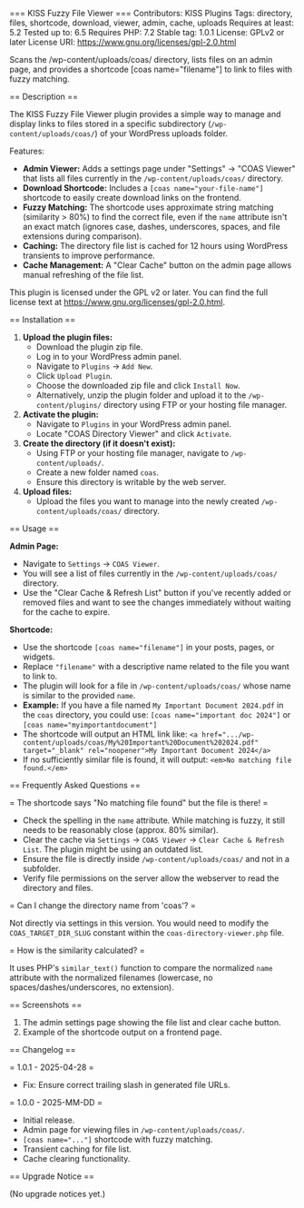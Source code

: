 === KISS Fuzzy File Viewer ===
Contributors:      KISS Plugins 
Tags:              directory, files, shortcode, download, viewer, admin, cache, uploads 
Requires at least: 5.2 
Tested up to:      6.5 
Requires PHP:      7.2 
Stable tag:        1.0.1 
License:           GPLv2 or later 
License URI:       https://www.gnu.org/licenses/gpl-2.0.html 

Scans the /wp-content/uploads/coas/ directory, lists files on an admin page, and provides a shortcode [coas name="filename"] to link to files with fuzzy matching.

== Description ==

The KISS Fuzzy File Viewer plugin provides a simple way to manage and display links to files stored in a specific subdirectory (`/wp-content/uploads/coas/`) of your WordPress uploads folder.

Features:

* **Admin Viewer:** Adds a settings page under "Settings" -> "COAS Viewer" that lists all files currently in the `/wp-content/uploads/coas/` directory.
* **Download Shortcode:** Includes a `[coas name="your-file-name"]` shortcode to easily create download links on the frontend.
* **Fuzzy Matching:** The shortcode uses approximate string matching (similarity > 80%) to find the correct file, even if the `name` attribute isn't an exact match (ignores case, dashes, underscores, spaces, and file extensions during comparison).
* **Caching:** The directory file list is cached for 12 hours using WordPress transients to improve performance.
* **Cache Management:** A "Clear Cache" button on the admin page allows manual refreshing of the file list.

This plugin is licensed under the GPL v2 or later. You can find the full license text at https://www.gnu.org/licenses/gpl-2.0.html.

== Installation ==

1.  **Upload the plugin files:**
    * Download the plugin zip file.
    * Log in to your WordPress admin panel.
    * Navigate to `Plugins` -> `Add New`.
    * Click `Upload Plugin`.
    * Choose the downloaded zip file and click `Install Now`.
    * Alternatively, unzip the plugin folder and upload it to the `/wp-content/plugins/` directory using FTP or your hosting file manager.
2.  **Activate the plugin:**
    * Navigate to `Plugins` in your WordPress admin panel.
    * Locate "COAS Directory Viewer" and click `Activate`.
3.  **Create the directory (if it doesn't exist):**
    * Using FTP or your hosting file manager, navigate to `/wp-content/uploads/`.
    * Create a new folder named `coas`.
    * Ensure this directory is writable by the web server.
4.  **Upload files:**
    * Upload the files you want to manage into the newly created `/wp-content/uploads/coas/` directory.

== Usage ==

**Admin Page:**

* Navigate to `Settings` -> `COAS Viewer`.
* You will see a list of files currently in the `/wp-content/uploads/coas/` directory.
* Use the "Clear Cache & Refresh List" button if you've recently added or removed files and want to see the changes immediately without waiting for the cache to expire.

**Shortcode:**

* Use the shortcode `[coas name="filename"]` in your posts, pages, or widgets.
* Replace `"filename"` with a descriptive name related to the file you want to link to.
* The plugin will look for a file in `/wp-content/uploads/coas/` whose name is similar to the provided `name`.
* **Example:** If you have a file named `My Important Document 2024.pdf` in the `coas` directory, you could use:
    `[coas name="important doc 2024"]`
    or
    `[coas name="myimportantdocument"]`
* The shortcode will output an HTML link like:
    `<a href=".../wp-content/uploads/coas/My%20Important%20Document%202024.pdf" target="_blank" rel="noopener">My Important Document 2024</a>`
* If no sufficiently similar file is found, it will output:
    `<em>No matching file found.</em>`

== Frequently Asked Questions ==

= The shortcode says "No matching file found" but the file is there! =

* Check the spelling in the `name` attribute. While matching is fuzzy, it still needs to be reasonably close (approx. 80% similar).
* Clear the cache via `Settings` -> `COAS Viewer` -> `Clear Cache & Refresh List`. The plugin might be using an outdated list.
* Ensure the file is directly inside `/wp-content/uploads/coas/` and not in a subfolder.
* Verify file permissions on the server allow the webserver to read the directory and files.

= Can I change the directory name from 'coas'? =

Not directly via settings in this version. You would need to modify the `COAS_TARGET_DIR_SLUG` constant within the `coas-directory-viewer.php` file.

= How is the similarity calculated? =

It uses PHP's `similar_text()` function to compare the normalized `name` attribute with the normalized filenames (lowercase, no spaces/dashes/underscores, no extension).

== Screenshots ==

1.  The admin settings page showing the file list and clear cache button.
2.  Example of the shortcode output on a frontend page.

== Changelog ==

= 1.0.1 - 2025-04-28 =
* Fix: Ensure correct trailing slash in generated file URLs.

= 1.0.0 - 2025-MM-DD =
* Initial release.
* Admin page for viewing files in `/wp-content/uploads/coas/`.
* `[coas name="..."]` shortcode with fuzzy matching.
* Transient caching for file list.
* Cache clearing functionality.

== Upgrade Notice ==

(No upgrade notices yet.)

